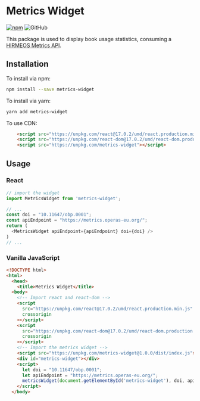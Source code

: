 # Metrics Widget

[![npm](https://img.shields.io/npm/v/metrics-widget.svg)](https://www.npmjs.com/package/metrics-widget)
![GitHub](https://img.shields.io/github/license/OpenBookPublishers/metrics-widget)


This package is used to display book usage statistics, consuming a [HIRMEOS Metrics API](https://github.com/hirmeos/metrics-api).

## Installation

To install via npm:

```bash
npm install --save metrics-widget
```

To install via yarn:

```bash
yarn add metrics-widget
```

To use CDN:

```html
    <script src="https://unpkg.com/react@17.0.2/umd/react.production.min.js" crossorigin></script>
    <script src="https://unpkg.com/react-dom@17.0.2/umd/react-dom.production.min.js" crossorigin></script>
    <script src="https://unpkg.com/metrics-widget"></script>
```

## Usage

### React

```javascript
// import the widget
import MetricsWidget from 'metrics-widget';

// ...
const doi = "10.11647/obp.0001";
const apiEndpoint = "https://metrics.operas-eu.org/";
return (
  <MetricsWidget apiEndpoint={apiEndpoint} doi={doi} />
)
// ...
```

### Vanilla JavaScript

```html
<!DOCTYPE html>
<html>
  <head>
    <title>Metrics Widget</title>
  <body>
    <!-- Import react and react-dom -->
    <script
      src="https://unpkg.com/react@17.0.2/umd/react.production.min.js"
      crossorigin
    ></script>
    <script
      src="https://unpkg.com/react-dom@17.0.2/umd/react-dom.production.min.js"
      crossorigin
    ></script>
    <!-- Import the metrics widget -->
    <script src="https://unpkg.com/metrics-widget@1.0.0/dist/index.js"></script>
    <div id="metrics-widget"></div>
    <script>
      let doi = "10.11647/obp.0001";
      let apiEndpoint = "https://metrics.operas-eu.org/";
      metricsWidget(document.getElementById('metrics-widget'), doi, apiEndpoint)
    </script>
  </body>
```

